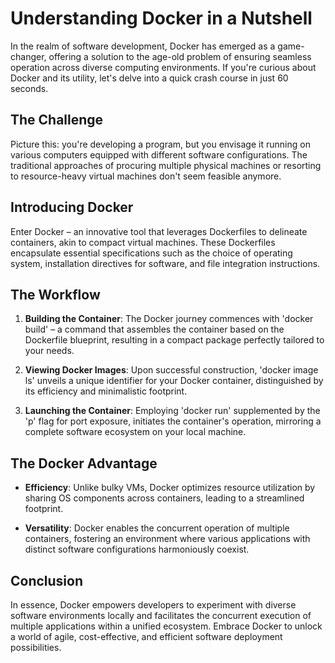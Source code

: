 # Understanding Docker in a Nutshell

In the realm of software development, Docker has emerged as a game-changer, offering a solution to the age-old problem of ensuring seamless operation across diverse computing environments. If you're curious about Docker and its utility, let's delve into a quick crash course in just 60 seconds.

## The Challenge
Picture this: you're developing a program, but you envisage it running on various computers equipped with different software configurations. The traditional approaches of procuring multiple physical machines or resorting to resource-heavy virtual machines don't seem feasible anymore.

## Introducing Docker
Enter Docker – an innovative tool that leverages Dockerfiles to delineate containers, akin to compact virtual machines. These Dockerfiles encapsulate essential specifications such as the choice of operating system, installation directives for software, and file integration instructions.

## The Workflow
1. **Building the Container**: The Docker journey commences with 'docker build' – a command that assembles the container based on the Dockerfile blueprint, resulting in a compact package perfectly tailored to your needs.
   
2. **Viewing Docker Images**: Upon successful construction, 'docker image ls' unveils a unique identifier for your Docker container, distinguished by its efficiency and minimalistic footprint.
   
3. **Launching the Container**: Employing 'docker run' supplemented by the 'p' flag for port exposure, initiates the container's operation, mirroring a complete software ecosystem on your local machine.

## The Docker Advantage
- **Efficiency**: Unlike bulky VMs, Docker optimizes resource utilization by sharing OS components across containers, leading to a streamlined footprint.
  
- **Versatility**: Docker enables the concurrent operation of multiple containers, fostering an environment where various applications with distinct software configurations harmoniously coexist.

## Conclusion
In essence, Docker empowers developers to experiment with diverse software environments locally and facilitates the concurrent execution of multiple applications within a unified ecosystem. Embrace Docker to unlock a world of agile, cost-effective, and efficient software deployment possibilities.